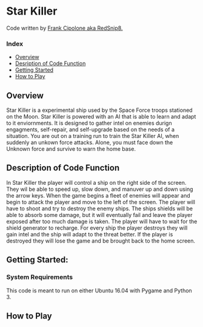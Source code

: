 # Star Killer

Code written by [Frank Cipolone aka RedSnip8.](https://github.com/RedSnip8)


### Index
* [Overview](#overview)
* [Desription of Code Function](#code-function)
* [Getting Started](#getting-started)
* [How to Play](#how-to)


## <a name="overview"></a>Overview
Star Killer is a experimental ship used by the Space Force troops stationed on the Moon. Star Killer is powered with an AI that is able to learn and adapt to it enviornments. It is designed to gather intel on enemies durign engagments, self-repair, and self-upgrade based on the needs of a situation.  You are out on a training run to train the Star Killer AI, when suddenly an unkown force attacks. Alone, you must face down the Unknown force and survive to warn the home base.

## <a name="code-function"></a>Description of Code Function
In Star Killer the player will control a ship on the right side of the screen. They wil be able to speed up, slow down, and manuver up and down using the arrow keys. When the game begins a fleet of enemies will appear and begin to attack the player and move to the left of the screen. The player will have to shoot and try to destroy the enemy ships. The ships shields will be able to absorb some damage, but it will eventually fail and leave the player exposed after too much damage is taken. The player will have to wait for the shield generator to recharge. For every ship the player destroys they will gain intel and the ship will adapt to the threat better. If the player is destroyed they will lose the game and be brought back to the home screen.

## <a name="getting-started"></a>Getting Started:


### System Requirements
This code is meant to run on either Ubuntu 16.04 with Pygame and Python 3. 


## <a name="how-to"></a>How to Play